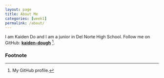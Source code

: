 ```yaml
---
layout: page
title: About Me
categories: [week1]
permalink: /about/
---
```


I am Kaiden Do and I am a junior in Del Norte High School. Follow me on GitHub: **[kaiden-dough](https://github.com/kaiden-dough)** [^1].


### Footnote
[^1]:My GitHub profile.
